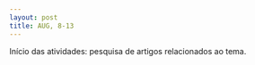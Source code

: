 ```yaml
---
layout: post
title: AUG, 8-13
---
```


Início das atividades: pesquisa de artigos relacionados ao tema.
